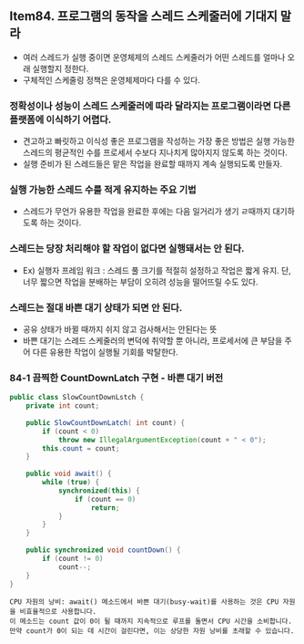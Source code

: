 ## Item84. 프로그램의 동작을 스레드 스케줄러에 기대지 말라

- 여러 스레드가 실행 중이면 운영체제의 스레드 스케줄러가 어떤 스레드를 얼마나 오래 실행할지 정한다.
- 구체적인 스케줄링 정책은 운영체제마다 다를 수 있다.

### 정확성이나 성능이 스레드 스케줄러에 따라 달라지는 프로그램이라면 다른 플랫폼에 이식하기 어렵다.
- 견고하고 빠릿하고 이식성 좋은 프로그램을 작성하는 가장 좋은 방법은 실행 가능한 스레드의 평균적인 수를 프로세서 수보다 지나치게 많아지지 않도록 하는 것이다.
- 실행 준비가 된 스레드들은 맡은 작업을 완료할 때까지 계속 실행되도록 만들자.

### 실행 가능한 스레드 수를 적게 유지하는 주요 기법
- 스레드가 무언가 유용한 작업을 완료한 후에는 다음 일거리가 생기 ㄹ때까지 대기하도록 하는 것이다.

### 스레드는 당장 처리해야 할 작업이 없다면 실행돼서는 안 된다.
- Ex) 실행자 프레임 워크 : 스레드 풀 크기를 적절히 설정하고 작업은 짧게 유지. 단, 너무 짧으면 작업을 분배하는 부담이 오히려 성능을 떨어뜨릴 수도 있다.

### 스레드는 절대 바쁜 대기 상태가 되면 안 된다.
- 공유 상태가 바뀔 때까지 쉬지 않고 검사해서는 안된다는 뜻
- 바쁜 대기는 스레드 스케줄러의 변덕에 취약할 뿐 아니라, 프로세서에 큰 부담을 주어 다른 유용한 작업이 실행될 기회를 박탈한다.

### 84-1 끔찍한 CountDownLatch 구현 - 바쁜 대기 버전
```java
public class SlowCountDownLstch {
    private int count;
    
    public SlowCountDownLatch( int count) {
        if (count < 0)
            throw new IllegalArgumentException(count + " < 0");
        this.count = count;
    }
    
    public void await() {
        while (true) {
            synchronized(this) {
                if (count == 0)
                    return;
            }
        }
    }
    
    public synchronized void countDown() {
        if (count != 0)
            count--;
    }
}
```
```
CPU 자원의 낭비: await() 메소드에서 바쁜 대기(busy-wait)를 사용하는 것은 CPU 자원을 비효율적으로 사용합니다.
이 메소드는 count 값이 0이 될 때까지 지속적으로 루프를 돌면서 CPU 시간을 소비합니다.
만약 count가 0이 되는 데 시간이 걸린다면, 이는 상당한 자원 낭비를 초래할 수 있습니다.
```